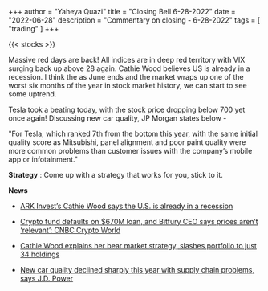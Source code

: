 +++
author = "Yaheya Quazi"
title = "Closing Bell 6-28-2022"
date = "2022-06-28"
description = "Commentary on closing - 6-28-2022"
tags = [
"trading"
]
+++

{{< stocks >}}

Massive red days are back! All indices are in deep red territory with VIX surging back up above 28 again. Cathie Wood believes US is already in a recession. I think the as June ends and the market wraps up one of the worst six months of the year in stock market history, we can start to see some uptrend. 

Tesla took a beating today, with the stock price dropping below 700 yet once again! Discussing new car quality, JP Morgan states below - 

"For Tesla, which ranked 7th from the bottom this year, with the same initial quality score as Mitsubishi, panel alignment and poor paint quality were more common problems than customer issues with the company’s mobile app or infotainment."


**Strategy** : Come up with a strategy that works for you, stick to it.

**News** 

* [ARK Invest’s Cathie Wood says the U.S. is already in a recession](https://www.cnbc.com/2022/06/28/ark-invests-cathie-wood-says-the-us-is-already-in-a-recession.html)

* [Crypto fund defaults on $670M loan, and Bitfury CEO says prices aren’t ‘relevant’: CNBC Crypto World](https://www.cnbc.com/video/2022/06/27/crypto-fund-defaults-on-670m-loan-and-bitfury-ceo-says-prices-arent-relevant-cnbc-crypto-world.html)
* [Cathie Wood explains her bear market strategy, slashes portfolio to just 34 holdings](https://www.cnbc.com/2022/06/28/cathie-wood-explains-bear-market-strategy-slashes-portfolio-by-41percent.html)
* [New car quality declined sharply this year with supply chain problems, says J.D. Power](https://www.cnbc.com/2022/06/28/new-car-quality-declined-11percent-blame-supply-chain-problems-jd-power.html)